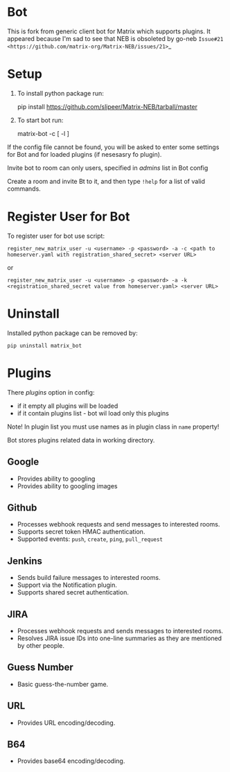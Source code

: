 Bot
===

This is fork from generic client bot for Matrix which supports plugins.
It appeared because I'm sad to see that NEB is obsoleted by go-neb `Issue#21 <https://github.com/matrix-org/Matrix-NEB/issues/21>`_

Setup
=====

1. To install python package run:

    pip install https://github.com/slipeer/Matrix-NEB/tarball/master

2. To start bot run:

    matrix-bot -c <config location> [ -l <log location> ]

If the config file cannot be found, you will be asked to enter some settings for Bot and for loaded plugins (if nesesasry fo plugin).

Invite bot to room can only users, specified in *admins* list in Bot config

Create a room and invite Bt to it, and then type ``!help`` for a list of valid commands.

Register User for Bot
=====================

To register user for bot use script:

    register_new_matrix_user -u <username> -p <password> -a -c <path to homeserver.yaml with registration_shared_secret> <server URL>

or

    register_new_matrix_user -u <username> -p <password> -a -k <registration_shared_secret value from homeserver.yaml> <server URL>


Uninstall
=========

Installed python package can be removed by:

    pip uninstall matrix_bot



Plugins
=======

There *plugins* option in config:

 - if it empty all plugins will be loaded
 - if it contain plugins list - bot wil load only this plugins

Note! In plugin list you must use names as in plugin class in ``name`` property!

Bot stores plugins related data in working directory.

Google
------

 - Provides ability to googling 
 - Provides ability to googling images

Github
------

 - Processes webhook requests and send messages to interested rooms.
 - Supports secret token HMAC authentication.
 - Supported events: ``push``, ``create``, ``ping``, ``pull_request``

Jenkins
-------

 - Sends build failure messages to interested rooms.
 - Support via the Notification plugin.
 - Supports shared secret authentication.

JIRA
----

 - Processes webhook requests and sends messages to interested rooms.
 - Resolves JIRA issue IDs into one-line summaries as they are mentioned by other people.


Guess Number
------------

 - Basic guess-the-number game.

URL
---

 - Provides URL encoding/decoding.

B64
---
 - Provides base64 encoding/decoding.
